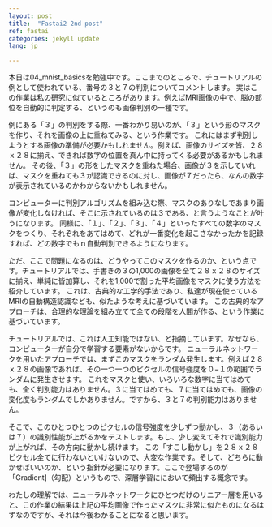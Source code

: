 ```yaml
---
layout: post
title:  "Fastai2 2nd post"
ref: fastai
categories: jekyll update
lang: jp

---
```


本日は04_mnist_basicsを勉強中です。ここまでのところで、チュートリアルの例として使われている、番号の３と７の判別についてコメントします。
実はこの作業は私の研究に似ているところがあります。例えばMRI画像の中で、脳の部位を自動的に判定する、というのも画像判別の一種です。

例にある「３」の判別をする際、一番わかり易いのが、「３」という形のマスクを作り、それを画像の上に重ねてみる、という作業です。
これにはまず判別しようとする画像の準備が必要かもしれません。例えば、画像のサイズを皆、２８ｘ２８に揃え、できれば数字の位置を真ん中に持ってくる必要があるかもしれません。
その後、「３」の形をしたマスクを重ねた場合、画像が３を示していれば、マスクを重ねても３が認識できるのに対し、画像が７だったら、なんの数字が表示されているのかわからないかもしれません。

コンピューターに判別アルゴリズムを組み込む際、マスクのありなしであまり画像が変化しなければ、そこに示されているのは３である、と言うようなことが叶うになります。
同様に、「１」、「２」、「３」、「４」といったすべての数字のマスクをつくり、それぞれをあてはめて、どれが一番変化を起こさなかったかを記録すれば、どの数字でもｎ自動判別できるようになります。

ただ、ここで問題になるのは、どうやってこのマスクを作るのか、という点です。チュートリアルでは、手書きの３の1,000の画像を全て２８ｘ２８のサイズに揃え、単純に皆加算し、それを1,000で割った平均画像をマスクに使う方法を紹介しています。
これは、古典的な工学的手法であり、私達が現在使っているMRIの自動構造認識なども、似たような考えに基づいています。
この古典的なアプローチは、合理的な理論を組み立てて全ての段階を人間が作る、という作業に基づいています。

チュートリアルでは、これは人工知能ではない、と指摘しています。なぜなら、コンピューターが自分で学習する要素がないからです。
ニューラルネットワークを用いたアプローチでは、まずこのマスクをランダム発生します。例えば２８ｘ２８の画像であれば、その一つ一つのピクセルの信号強度を０−１の範囲でランダムに発生させます。
これをマスクと使い、いろいろな数字に当てはめても、全く判別能力はありません。３に当てはめても、７に当てはめても、画像の変化度もランダムでしかありません。ですから、３と７の判別能力はありません。

そこで、このひとつひとつのピクセルの信号強度を少しずつ動かし、３（あるいは７）の識別性能が上がるかをテストします。もし、少し変えてそれで識別能力が上がれば、その方向に動かし続けます。
この「すこし動かし」を２８ｘ２８ピクセル全てに行わないといけないので、大変な作業です。そして、どちらに動かせばいいのか、という指針が必要になります。ここで登場するのが「Gradient]（勾配）というもので、深層学習ににおいて頻出する概念です。

わたしの理解では、ニューラルネットワークにひとつだけのリニアー層を用いると、この作業の結果は上記の平均画像で作ったマスクに非常に似たものになるはずなのですが、それは今後わかることになると思います。
